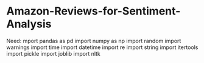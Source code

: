 # Amazon-Reviews-for-Sentiment-Analysis
Need:
mport pandas as pd
import numpy as np
import random
import warnings
import time
import datetime
import re
import string
import itertools
import pickle
import joblib
import nltk 